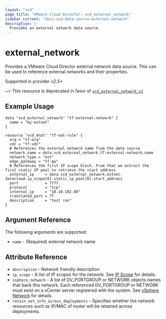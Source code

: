 ```yaml
---
layout: "vcd"
page_title: "VMware Cloud Director: vcd_external_network"
sidebar_current: "docs-vcd-data-source-external-network"
description: |-
  Provides an external network data source.
---
```


# external\_network

Provides a VMware Cloud Director external network data source. This can be used to reference external networks and their properties.

Supported in provider *v2.5+*

~> This resource is deprecated in favor of [`vcd_external_network_v2`](/providers/vmware/vcd/latest/docs/data-sources/external_network_v2)

## Example Usage

```hcl
data "vcd_external_network" "tf-external-network" {
  name = "my-extnet"
}

resource "vcd_dnat" "tf-nat-rule" {
  org = "tf-org"
  vdc = "tf-vdc"
  # References the external network name from the data source
  network_name = data.vcd_external_network.tf-external-network.name
  network_type = "ext"
  edge_gateway = "tf-gw"
  # References the first IP scope block. From that we extract the first static IP pool to retrieve the start address
  external_ip     = data.vcd_external_network.extnet-datacloud.ip_scope[0].static_ip_pool[0].start_address
  port            = 7777
  protocol        = "tcp"
  internal_ip     = "10.10.102.60"
  translated_port = 77
  description     = "test run"
}
```

## Argument Reference

The following arguments are supported:

* `name` - (Required) external network name

## Attribute Reference

* `description` - Network friendly description
* `ip_scope` -  A list of IP scopes for the network. See [IP Scope](/providers/vmware/vcd/latest/docs/resources/external_network#ipscope)
   for details.
* `vsphere_network` -  A list of DV_PORTGROUP or NETWORK objects names that back this network. Each referenced 
  DV_PORTGROUP or NETWORK must exist on a vCenter server registered with the system.
  See [vSphere Network](/providers/vmware/vcd/latest/docs/resources/external_network#vspherenetwork) for details.
* `retain_net_info_across_deployments` -  Specifies whether the network resources such as IP/MAC of router will be 
  retained across deployments.

